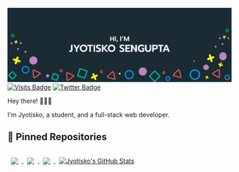 [![Jyotisko's GitHub Banner](./githubHeader.png)](https://github.com/jyotisko)
[![Visits Badge](https://badges.pufler.dev/visits/jyotisko/jyotisko)](https://github.com/jyotisko)
[![Twitter Badge](https://img.shields.io/badge/Twitter-Profile-informational?style=flat&logo=twitter&logoColor=white&color=1CA2F1)](https://twitter.com/JyotiskoSengup2)

Hey there! 👋👋👋

I'm Jyotisko, a student, and a full-stack web developer. 

## 📌 Pinned Repositories
<a href="https://github.com/jyotisko/amazon-clone">
  <img align="center" style="margin:1rem 0.5rem" src="https://github-readme-stats.vercel.app/api/pin/?username=jyotisko&repo=amazon-clone&title_color=ffffff&text_color=c9cacc&icon_color=4AB197&bg_color=1A2B34" />
</a>
<a href="https://github.com/jyotisko/fullstack-netflix">
  <img align="center" style="margin:1rem 0.5rem" src="https://github-readme-stats.vercel.app/api/pin/?username=jyotisko&repo=fullstack-netflix&title_color=ffffff&text_color=c9cacc&icon_color=4AB197&bg_color=1A2B34" />
</a>

<a href="https://github.com/jyotisko">
  <img align="center" style="margin:0.5rem" src="https://github-readme-stats.vercel.app/api/top-langs/?username=jyotisko&hide=html,css&title_color=ffffff&text_color=c9cacc&icon_color=4AB197&bg_color=1A2B34" />
</a>

<a href="https://github.com/jyotisko">
  <img align="center" style="margin:0.5rem" src="https://github-readme-stats.vercel.app/api?username=jyotisko&show_icons=true&line_height=27&count_private=true&title_color=ffffff&text_color=c9cacc&icon_color=4AB097&bg_color=1A2B34" alt="Jyotisko's GitHub Stats" />
</a>
